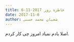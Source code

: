 ```yaml
---
title: خاطره روز 2017-11-6
date: 2017-11-6
author: شعبان محمد حسنی
---
```


اصلا یادم نمیاد امروز چی کار کردم.